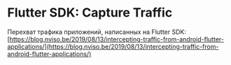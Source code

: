 # Flutter SDK: Capture Traffic

Перехват трафика приложений, написанных на Flutter SDK: [https://blog.nviso.be/2019/08/13/intercepting-traffic-from-android-flutter-applications/](https://blog.nviso.be/2019/08/13/intercepting-traffic-from-android-flutter-applications/)

